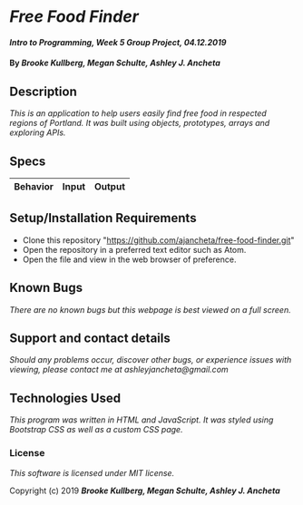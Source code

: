 # _Free Food Finder_

#### _Intro to Programming, Week 5 Group Project, 04.12.2019_

#### By _Brooke Kullberg, Megan Schulte, Ashley J. Ancheta_

## Description
_This is an application to help users easily find free food in respected regions of Portland. It was built using objects, prototypes, arrays and exploring APIs._

## Specs
| Behavior | Input | Output |
| ------------- |:-------------:| -----:|

## Setup/Installation Requirements

* Clone this repository "https://github.com/ajancheta/free-food-finder.git"
* Open the repository in a preferred text editor such as Atom.
* Open the file and view in the web browser of preference.

## Known Bugs

_There are no known bugs but this webpage is best viewed on a full screen._

## Support and contact details

_Should any problems occur, discover other bugs, or experience issues with viewing, please contact me at ashleyjancheta@gmail.com_

## Technologies Used

_This program was written in HTML and JavaScript. It was styled using Bootstrap CSS as well as a custom CSS page._

### License

*This software is licensed under MIT license.*

Copyright (c) 2019 **_Brooke Kullberg, Megan Schulte, Ashley J. Ancheta_**
